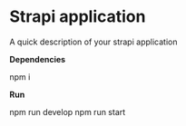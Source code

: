 # Strapi application

A quick description of your strapi application

**Dependencies**

npm i


**Run**

npm run develop
npm run start
